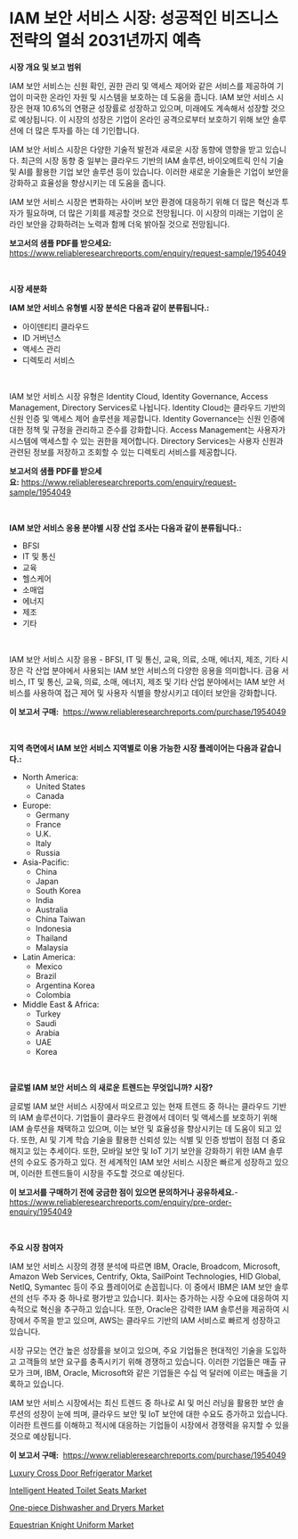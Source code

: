<p><h1>IAM 보안 서비스 시장: 성공적인 비즈니스 전략의 열쇠 2031년까지 예측</h1></p><p><strong>시장 개요 및 보고 범위</strong></p>
<p><p>IAM 보안 서비스는 신원 확인, 권한 관리 및 액세스 제어와 같은 서비스를 제공하여 기업이 미국한 온라인 자원 및 시스템을 보호하는 데 도움을 줍니다. IAM 보안 서비스 시장은 현재 10.6%의 연평균 성장률로 성장하고 있으며, 미래에도 계속해서 성장할 것으로 예상됩니다. 이 시장의 성장은 기업이 온라인 공격으로부터 보호하기 위해 보안 솔루션에 더 많은 투자를 하는 데 기인합니다.</p><p>IAM 보안 서비스 시장은 다양한 기술적 발전과 새로운 시장 동향에 영향을 받고 있습니다. 최근의 시장 동향 중 일부는 클라우드 기반의 IAM 솔루션, 바이오메트릭 인식 기술 및 AI를 활용한 기업 보안 솔루션 등이 있습니다. 이러한 새로운 기술들은 기업이 보안을 강화하고 효율성을 향상시키는 데 도움을 줍니다.</p><p>IAM 보안 서비스 시장은 변화하는 사이버 보안 환경에 대응하기 위해 더 많은 혁신과 투자가 필요하며, 더 많은 기회를 제공할 것으로 전망됩니다. 이 시장의 미래는 기업이 온라인 보안을 강화하려는 노력과 함께 더욱 밝아질 것으로 전망됩니다.</p></p>
<p><strong>보고서의 샘플 PDF를 받으세요:</strong> <a href="https://www.reliableresearchreports.com/enquiry/request-sample/1954049">https://www.reliableresearchreports.com/enquiry/request-sample/1954049</a></p>
<p>&nbsp;</p>
<p><strong>시장 세분화</strong></p>
<p><strong>IAM 보안 서비스 유형별 시장 분석은 다음과 같이 분류됩니다.:</strong></p>
<p><ul><li>아이덴티티 클라우드</li><li>ID 거버넌스</li><li>액세스 관리</li><li>디렉토리 서비스</li></ul></p>
<p>&nbsp;</p>
<p><p>IAM 보안 서비스 시장 유형은 Identity Cloud, Identity Governance, Access Management, Directory Services로 나뉩니다. Identity Cloud는 클라우드 기반의 신원 인증 및 액세스 제어 솔루션을 제공합니다. Identity Governance는 신원 인증에 대한 정책 및 규정을 관리하고 준수를 강화합니다. Access Management는 사용자가 시스템에 액세스할 수 있는 권한을 제어합니다. Directory Services는 사용자 신원과 관련된 정보를 저장하고 조회할 수 있는 디렉토리 서비스를 제공합니다.</p></p>
<p><strong>보고서의 샘플 PDF를 받으세요:</strong>&nbsp;<a href="https://www.reliableresearchreports.com/enquiry/request-sample/1954049">https://www.reliableresearchreports.com/enquiry/request-sample/1954049</a></p>
<p>&nbsp;</p>
<p><strong> IAM 보안 서비스 응용 분야별 시장 산업 조사는 다음과 같이 분류됩니다.:</strong></p>
<p><ul><li>BFSI</li><li>IT 및 통신</li><li>교육</li><li>헬스케어</li><li>소매업</li><li>에너지</li><li>제조</li><li>기타</li></ul></p>
<p>&nbsp;</p>
<p><p>IAM 보안 서비스 시장 응용 - BFSI, IT 및 통신, 교육, 의료, 소매, 에너지, 제조, 기타 시장은 각 산업 분야에서 사용되는 IAM 보안 서비스의 다양한 응용을 의미합니다. 금융 서비스, IT 및 통신, 교육, 의료, 소매, 에너지, 제조 및 기타 산업 분야에서는 IAM 보안 서비스를 사용하여 접근 제어 및 사용자 식별을 향상시키고 데이터 보안을 강화합니다.</p></p>
<p><strong>이 보고서 구매:</strong>&nbsp; <a href="https://www.reliableresearchreports.com/purchase/1954049">https://www.reliableresearchreports.com/purchase/1954049</a></p>
<p>&nbsp;</p>
<p><strong>지역 측면에서 IAM 보안 서비스 지역별로 이용 가능한 시장 플레이어는 다음과 같습니다.:</strong></p>
<p><ul>
    <li>
        North America:
        <ul>
            <li>United States</li>
            <li>Canada</li>
        </ul>
    </li>
    <li>
        Europe:
        <ul>
            <li>Germany</li>
            <li>France</li>
            <li>U.K.</li>
            <li>Italy</li>
            <li>Russia</li>
        </ul>
    </li>
    <li>
        Asia-Pacific:
        <ul>
            <li>China</li>
            <li>Japan</li>
            <li>South Korea</li>
            <li>India</li>
            <li>Australia</li>
            <li>China Taiwan</li>
            <li>Indonesia</li>
            <li>Thailand</li>
            <li>Malaysia</li>
        </ul>
    </li>
    <li>
        Latin America:
        <ul>
            <li>Mexico</li>
            <li>Brazil</li>
            <li>Argentina Korea</li>
            <li>Colombia</li>
        </ul>
    </li>
    <li>
        Middle East & Africa:
        <ul>
            <li>Turkey</li>
            <li>Saudi</li>
            <li>Arabia</li>
            <li>UAE</li>
            <li>Korea</li>
        </ul>
    </li>
    </ul></p>
<p>&nbsp;</p>
<p><strong>글로벌 IAM 보안 서비스 의 새로운 트렌드는 무엇입니까? 시장?</strong></p>
<p><p>글로벌 IAM 보안 서비스 시장에서 떠오르고 있는 현재 트렌드 중 하나는 클라우드 기반의 IAM 솔루션이다. 기업들이 클라우드 환경에서 데이터 및 액세스를 보호하기 위해 IAM 솔루션을 채택하고 있으며, 이는 보안 및 효율성을 향상시키는 데 도움이 되고 있다. 또한, AI 및 기계 학습 기술을 활용한 신뢰성 있는 식별 및 인증 방법이 점점 더 중요해지고 있는 추세이다. 또한, 모바일 보안 및 IoT 기기 보안을 강화하기 위한 IAM 솔루션의 수요도 증가하고 있다. 전 세계적인 IAM 보안 서비스 시장은 빠르게 성장하고 있으며, 이러한 트렌드들이 시장을 주도할 것으로 예상된다.</p></p>
<p><strong>이 보고서를 구매하기 전에 궁금한 점이 있으면 문의하거나 공유하세요.</strong>- <a href="https://www.reliableresearchreports.com/enquiry/pre-order-enquiry/1954049">https://www.reliableresearchreports.com/enquiry/pre-order-enquiry/1954049</a></p>
<p>&nbsp;</p>
<p><strong>주요 시장 참여자</strong></p>
<p><p>IAM 보안 서비스 시장의 경쟁 분석에 따르면 IBM, Oracle, Broadcom, Microsoft, Amazon Web Services, Centrify, Okta, SailPoint Technologies, HID Global, NetIQ, Symantec 등이 주요 플레이어로 손꼽힙니다. 이 중에서 IBM은 IAM 보안 솔루션의 선두 주자 중 하나로 평가받고 있습니다. 회사는 증가하는 시장 수요에 대응하여 지속적으로 혁신을 추구하고 있습니다. 또한, Oracle은 강력한 IAM 솔루션을 제공하여 시장에서 주목을 받고 있으며, AWS는 클라우드 기반의 IAM 서비스로 빠르게 성장하고 있습니다.</p><p>시장 규모는 연간 높은 성장률을 보이고 있으며, 주요 기업들은 현대적인 기술을 도입하고 고객들의 보안 요구를 충족시키기 위해 경쟁하고 있습니다. 이러한 기업들은 매출 규모가 크며, IBM, Oracle, Microsoft와 같은 기업들은 수십 억 달러에 이르는 매출을 기록하고 있습니다.</p><p>IAM 보안 서비스 시장에서는 최신 트렌드 중 하나로 AI 및 머신 러닝을 활용한 보안 솔루션의 성장이 눈에 띄며, 클라우드 보안 및 IoT 보안에 대한 수요도 증가하고 있습니다. 이러한 트렌드를 이해하고 적시에 대응하는 기업들이 시장에서 경쟁력을 유지할 수 있을 것으로 예상됩니다.</p></p>
<p><strong>이 보고서 구매:</strong>&nbsp;&nbsp;<a href="https://www.reliableresearchreports.com/purchase/1954049">https://www.reliableresearchreports.com/purchase/1954049</a></p>
<p><p><a href="https://github.com/rahu1506/Market-Research-Report-List-3/blob/main/luxury-cross-door-refrigerator-market.md">Luxury Cross Door Refrigerator Market</a></p><p><a href="https://github.com/juniordelafrance/Market-Research-Report-List-2/blob/main/intelligent-heated-toilet-seats-market.md">Intelligent Heated Toilet Seats Market</a></p><p><a href="https://github.com/ruddyyedelwadw/Market-Research-Report-List-1/blob/main/one-piece-dishwasher-and-dryers-market.md">One-piece Dishwasher and Dryers Market</a></p><p><a href="https://github.com/jaidynmorantestelletmjzya/Market-Research-Report-List-2/blob/main/equestrian-knight-uniform-market.md">Equestrian Knight Uniform Market</a></p></p>
